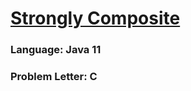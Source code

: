 # [Strongly Composite](https://codeforces.com/contest/1823/problem/C)

### Language: Java 11

### Problem Letter: C
